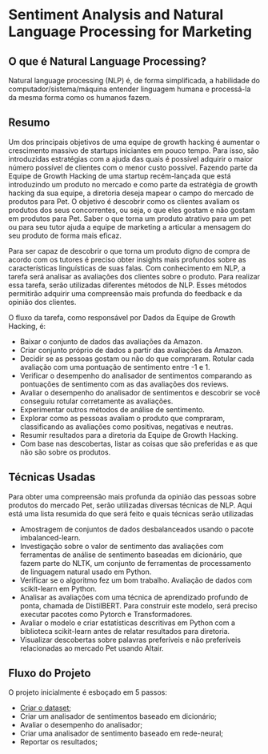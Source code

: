 # Sentiment Analysis and Natural Language Processing for Marketing

## O que é Natural Language Processing?
Natural language processing (NLP) é, de forma simplificada, a habilidade do computador/sistema/máquina entender linguagem humana e processá-la da mesma forma como os humanos fazem.

## Resumo
Um dos principais objetivos de uma equipe de growth hacking é aumentar o crescimento massivo de startups iniciantes em pouco tempo. Para isso, são introduzidas estratégias com a ajuda das quais é possível adquirir o maior número possível de clientes com o menor custo possível. Fazendo parte da Equipe de Growth Hacking de uma startup recém-lançada que está introduzindo um produto no mercado e como parte da estratégia de growth hacking da sua equipe, a diretoria deseja mapear o campo do mercado de produtos para Pet. O objetivo é descobrir como os clientes avaliam os produtos dos seus concorrentes, ou seja, o que eles gostam e não gostam em produtos para Pet. Saber o que torna um produto atrativo para um pet ou para seu tutor ajuda a equipe de marketing a articular a mensagem do seu produto de forma mais eficaz.

Para ser capaz de descobrir o que torna um produto digno de compra de acordo com os tutores é preciso obter insights mais profundos sobre as características linguísticas de suas falas. Com conhecimento em NLP, a tarefa será analisar as avaliações dos clientes sobre o produto. Para realizar essa tarefa, serão utilizadas diferentes métodos de NLP. Esses métodos permitirão adquirir uma compreensão mais profunda do feedback e da opinião dos clientes.

O fluxo da tarefa, como responsável por Dados da Equipe de Growth Hacking, é:
- Baixar o conjunto de dados das avaliações da Amazon.
- Criar conjunto próprio de dados a partir das avaliações da Amazon.
- Decidir se as pessoas gostam ou não do que compraram. Rotular cada avaliação com uma pontuação de sentimento entre -1 e 1.
- Verificar o desempenho do analisador de sentimentos comparando as pontuações de sentimento com as das avaliações dos reviews.
- Avaliar o desempenho do analisador de sentimentos e descobrir se você conseguiu rotular corretamente as avaliações.
- Experimentar outros métodos de análise de sentimento.
- Explorar como as pessoas avaliam o produto que compraram, classificando as avaliações como positivas, negativas e neutras.
- Resumir resultados para a diretoria da Equipe de Growth Hacking.
- Com base nas descobertas, listar as coisas que são preferidas e as que não são sobre os produtos.

## Técnicas Usadas
Para obter uma compreensão mais profunda da opinião das pessoas sobre produtos do mercado Pet, serão utilizadas diversas técnicas de NLP. Aqui está uma lista resumida do que será feito e quais técnicas serão utilizadas
- Amostragem de conjuntos de dados desbalanceados usando o pacote imbalanced-learn.
- Investigação sobre o valor de sentimento das avaliações com ferramentas de análise de sentimento baseadas em dicionário, que fazem parte do NLTK, um conjunto de ferramentas de processamento de linguagem natural usado em Python.
- Verificar se o algoritmo fez um bom trabalho. Avaliação de dados com scikit-learn em Python.
- Analisar as avaliações com uma técnica de aprendizado profundo de ponta, chamada de DistilBERT. Para construir este modelo, será preciso executar pacotes como Pytorch e Transformadores.
- Avaliar o modelo e criar estatísticas descritivas em Python com a biblioteca scikit-learn antes de relatar resultados para diretoria.
- Visualizar descobertas sobre palavras preferíveis e não preferíveis relacionadas ao mercado Pet usando Altair.

## Fluxo do Projeto
O projeto inicialmente é esboçado em 5 passos:
- [Criar o dataset](https://github.com/berggama/Sentiment-analysis-for-marketing/blob/main/Criar_o_dataset.ipynb);
- Criar um analisador de sentimentos baseado em dicionário;
- Avaliar o desempenho do analisador;
- Criar uma analisador de sentimento baseado em rede-neural;
- Reportar os resultados;

